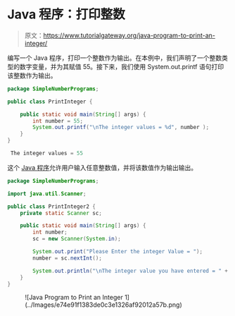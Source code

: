 # Java 程序：打印整数

> 原文：<https://www.tutorialgateway.org/java-program-to-print-an-integer/>

编写一个 Java 程序，打印一个整数作为输出。在本例中，我们声明了一个整数类型的数字变量，并为其赋值 55。接下来，我们使用 System.out.printf 语句打印该整数作为输出。

```java
package SimpleNumberPrograms;

public class PrintInteger {

	public static void main(String[] args) {
		int number = 55;
		System.out.printf("\nThe integer values = %d", number );
	}
}
```

```java
 The integer values = 55
```

这个 [Java 程序](https://www.tutorialgateway.org/learn-java-programs/)允许用户输入任意整数值，并将该数值作为输出输出。

```java
package SimpleNumberPrograms;

import java.util.Scanner;

public class PrintInteger2 {
	private static Scanner sc;

	public static void main(String[] args) {
		int number;
		sc = new Scanner(System.in);

		System.out.print("Please Enter the integer Value = ");
		number = sc.nextInt();

		System.out.println("\nThe integer value you have entered = " + number);
	}
}
```

<figure class="wp-block-image size-large">![Java Program to Print an Integer 1](../Images/e74e91f1383de0c3e1326af92012a57b.png)</figure>